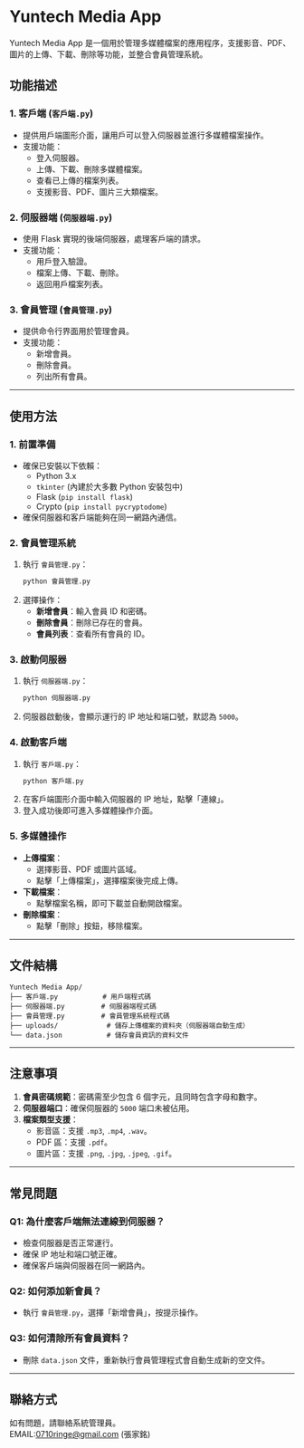 # Yuntech Media App

Yuntech Media App 是一個用於管理多媒體檔案的應用程序，支援影音、PDF、圖片的上傳、下載、刪除等功能，並整合會員管理系統。

## 功能描述

### 1. 客戶端 (`客戶端.py`)

- 提供用戶端圖形介面，讓用戶可以登入伺服器並進行多媒體檔案操作。
- 支援功能：
  - 登入伺服器。
  - 上傳、下載、刪除多媒體檔案。
  - 查看已上傳的檔案列表。
  - 支援影音、PDF、圖片三大類檔案。

### 2. 伺服器端 (`伺服器端.py`)

- 使用 Flask 實現的後端伺服器，處理客戶端的請求。
- 支援功能：
  - 用戶登入驗證。
  - 檔案上傳、下載、刪除。
  - 返回用戶檔案列表。

### 3. 會員管理 (`會員管理.py`)

- 提供命令行界面用於管理會員。
- 支援功能：
  - 新增會員。
  - 刪除會員。
  - 列出所有會員。

---

## 使用方法

### 1. 前置準備

- 確保已安裝以下依賴：
  - Python 3.x
  - `tkinter` (內建於大多數 Python 安裝包中)
  - Flask (`pip install flask`)
  - Crypto (`pip install pycryptodome`)
- 確保伺服器和客戶端能夠在同一網路內通信。

### 2. 會員管理系統

1. 執行 `會員管理.py`：
   ```bash
   python 會員管理.py
   ```
2. 選擇操作：
   - **新增會員**：輸入會員 ID 和密碼。
   - **刪除會員**：刪除已存在的會員。
   - **會員列表**：查看所有會員的 ID。

### 3. 啟動伺服器

1. 執行 `伺服器端.py`：
   ```bash
   python 伺服器端.py
   ```
2. 伺服器啟動後，會顯示運行的 IP 地址和端口號，默認為 `5000`。

### 4. 啟動客戶端

1. 執行 `客戶端.py`：
   ```bash
   python 客戶端.py
   ```
2. 在客戶端圖形介面中輸入伺服器的 IP 地址，點擊「連線」。
3. 登入成功後即可進入多媒體操作介面。

### 5. 多媒體操作

- **上傳檔案**：
  - 選擇影音、PDF 或圖片區域。
  - 點擊「上傳檔案」，選擇檔案後完成上傳。
- **下載檔案**：
  - 點擊檔案名稱，即可下載並自動開啟檔案。
- **刪除檔案**：
  - 點擊「刪除」按鈕，移除檔案。

---

## 文件結構

```
Yuntech Media App/
├── 客戶端.py           # 用戶端程式碼
├── 伺服器端.py         # 伺服器端程式碼
├── 會員管理.py         # 會員管理系統程式碼
├── uploads/            # 儲存上傳檔案的資料夾（伺服器端自動生成）
└── data.json           # 儲存會員資訊的資料文件
```

---

## 注意事項

1. **會員密碼規範**：密碼需至少包含 6 個字元，且同時包含字母和數字。
2. **伺服器端口**：確保伺服器的 `5000` 端口未被佔用。
3. **檔案類型支援**：
   - 影音區：支援 `.mp3`, `.mp4`, `.wav`。
   - PDF 區：支援 `.pdf`。
   - 圖片區：支援 `.png`, `.jpg`, `.jpeg`, `.gif`。

---

## 常見問題

### Q1: 為什麼客戶端無法連線到伺服器？

- 檢查伺服器是否正常運行。
- 確保 IP 地址和端口號正確。
- 確保客戶端與伺服器在同一網路內。

### Q2: 如何添加新會員？

- 執行 `會員管理.py`，選擇「新增會員」，按提示操作。

### Q3: 如何清除所有會員資料？

- 刪除 `data.json` 文件，重新執行會員管理程式會自動生成新的空文件。

---

## 聯絡方式

如有問題，請聯絡系統管理員。<br>
EMAIL:0710ringe@gmail.com (張家銘)

